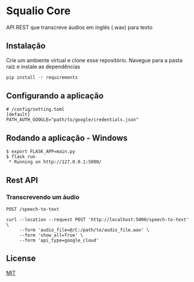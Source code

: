# Squalio Core

API REST que transcreve áudios em inglês (.wax) para texto

## Instalação

Crie um ambiente virtual e clone esse repositório. Navegue para a pasta raiz e instale as dependências

```bash
pip install -r requirements
```

## Configurando a aplicação

```
# /config/setting.toml
[default]
PATH_AUTH_GOOGLE="path/to/google/credentials.json"
```

## Rodando a aplicação - Windows

```shell
$ export FLASK_APP=main.py
$ flask run
 * Running on http://127.0.0.1:5000/
```

## Rest API

### Transcrevendo um áudio

`POST /speech-to-text`

```
curl --location --request POST 'http://localhost:5000/speech-to-text' \
     --form 'audio_file=@/C:/path/to/audio_file.wav' \
     --form 'show_all=True' \
     --form 'api_type=google_cloud'
```

## License
[MIT](https://choosealicense.com/licenses/mit/)
